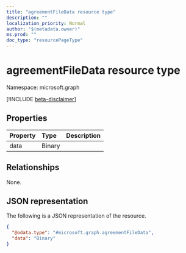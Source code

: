 ```yaml
---
title: "agreementFileData resource type"
description: ""
localization_priority: Normal
author: "$(metadata.owner)"
ms.prod: ""
doc_type: "resourcePageType"
---
```


# agreementFileData resource type

Namespace: microsoft.graph

[!INCLUDE [beta-disclaimer](../../includes/beta-disclaimer.md)]

## Properties

| Property | Type   | Description |
| :------- | :----- | :---------- |
| data     | Binary |             |

## Relationships

None.

## JSON representation

The following is a JSON representation of the resource.

<!-- {
  "blockType": "resource",
  "@odata.type": "microsoft.graph.agreementFileData",
}
-->

```json
{
  "@odata.type": "#microsoft.graph.agreementFileData",
  "data": "Binary"
}
```
